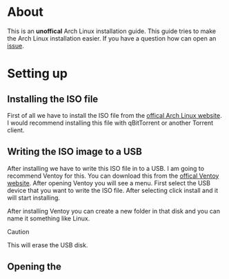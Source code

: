 # About
This is an **unoffical** Arch Linux installation guide. This guide tries to make the Arch Linux installation easier. If you have a question how can open an [issue](https://github.com/byTheInK/Easier-Arch/issues).

# Setting up

## Installing the ISO file
First of all we have to install the ISO file from the [offical Arch Linux website](https://archlinux.org/download/). I would recommend installing this file with qBitTorrent or another Torrent client.

## Writing the ISO image to a USB
After installing we have to write this ISO file in to a USB. I am going to recommend Ventoy for this. You can download this from the [offical Ventoy website](https://www.ventoy.net/en/download.html). After opening Ventoy you will see a menu. First select the USB device that you want to write the ISO file. After selecting click install and it will start installing.

After installing Ventoy you can create a new folder in that disk and you can name it something like Linux.

> [!CAUTION]
> This will erase the USB disk.

## Opening the

